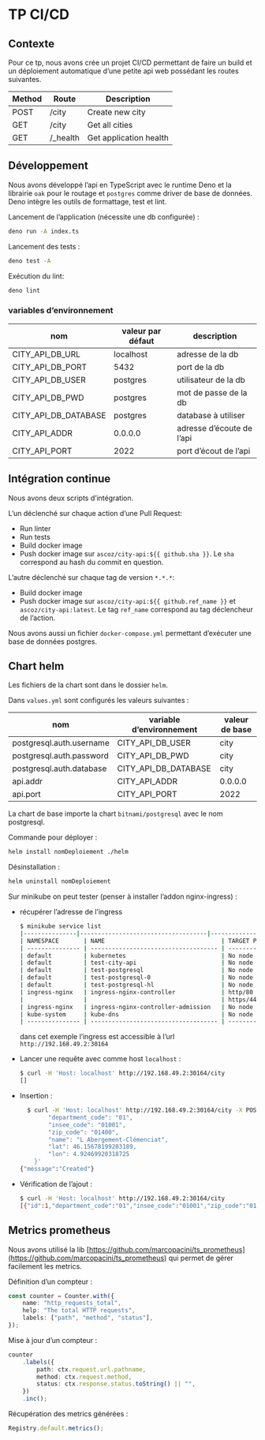 # TP CI/CD

## Contexte

Pour ce tp, nous avons crée un projet CI/CD permettant de faire un build et un déploiement automatique d’une petite api web possédant les routes suivantes.

| Method | Route     | Description            |
| ------ | --------- | ---------------------- |
| POST   | /city     | Create new city        |
| GET    | /city     | Get all cities         |
| GET    | /\_health | Get application health |

## Développement

Nous avons développé l’api en TypeScript avec le runtime Deno et la librairie `oak` pour le routage et `postgres` comme driver de base de données. Deno intègre les outils de formattage, test et lint.

Lancement de l’application (nécessite une db configurée) :

```sh
deno run -A index.ts
```

Lancement des tests :

```sh
deno test -A
```

Exécution du lint:

```sh
deno lint
```

### variables d’environnement

| nom                  | valeur par défaut | description               |
| -------------------- | ----------------- | ------------------------- |
| CITY_API_DB_URL      | localhost         | adresse de la db          |
| CITY_API_DB_PORT     | 5432              | port de la db             |
| CITY_API_DB_USER     | postgres          | utilisateur de la db      |
| CITY_API_DB_PWD      | postgres          | mot de passe de la db     |
| CITY_API_DB_DATABASE | postgres          | database à utiliser       |
| CITY_API_ADDR        | 0.0.0.0           | adresse d’écoute de l’api |
| CITY_API_PORT        | 2022              | port d’écout de l’api     |

## Intégration continue

Nous avons deux scripts d’intégration.

L’un déclenché sur chaque action d’une Pull Request:

- Run linter
- Run tests
- Build docker image
- Push docker image sur `ascoz/city-api:${{ github.sha }}`. Le `sha` correspond au hash du commit en question.

L’autre déclenché sur chaque tag de version `*.*.*`:

- Build docker image
- Push docker image sur `ascoz/city-api:${{ github.ref_name }}` et `ascoz/city-api:latest`. Le tag `ref_name` correspond au tag déclencheur de l’action.

Nous avons aussi un fichier `docker-compose.yml` permettant d’exécuter une base de données postgres.

## Chart helm

Les fichiers de la chart sont dans le dossier `helm`.

Dans `values.yml` sont configurés les valeurs suivantes :

| nom                      | variable d’environnement | valeur de base |
| ------------------------ | ------------------------ | -------------- |
| postgresql.auth.username | CITY_API_DB_USER         | city           |
| postgresql.auth.password | CITY_API_DB_PWD          | city           |
| postgresql.auth.database | CITY_API_DB_DATABASE     | city           |
| api.addr                 | CITY_API_ADDR            | 0.0.0.0        |
| api.port                 | CITY_API_PORT            | 2022           |

La chart de base importe la chart `bitnami/postgresql` avec le nom postgresql.

Commande pour déployer :

```sh
helm install nomDeploiement ./helm
```

Désinstallation :

```sh
helm uninstall nomDeploiement
```

Sur minikube on peut tester (penser à installer l’addon nginx-ingress) : 

- récupérer l’adresse de l’ingress 
  
  ```sh
  $ minikube service list
  |---------------|------------------------------------|--------------|---------------------------|
  | NAMESPACE       | NAME                                 | TARGET PORT    | URL                         |
  | --------------- | ------------------------------------ | -------------- | --------------------------- |
  | default         | kubernetes                           | No node port   |
  | default         | test-city-api                        | No node port   |
  | default         | test-postgresql                      | No node port   |
  | default         | test-postgresql-0                    | No node port   |
  | default         | test-postgresql-hl                   | No node port   |
  | ingress-nginx   | ingress-nginx-controller             | http/80        | http://192.168.49.2:30164   |
  |                 |                                      | https/443      | http://192.168.49.2:32425   |
  | ingress-nginx   | ingress-nginx-controller-admission   | No node port   |
  | kube-system     | kube-dns                             | No node port   |
  | --------------- | ------------------------------------ | -------------- | --------------------------- |
  ```

  dans cet exemple l’ingress est accessible à l’url `http://192.168.49.2:30164`

- Lancer une requête avec comme host `localhost` :
  
  ```sh
  $ curl -H 'Host: localhost' http://192.168.49.2:30164/city
  []  
  ```

- Insertion :
  
  ```sh
    $ curl -H 'Host: localhost' http://192.168.49.2:30164/city -X POST -d '{
          "department_code": "01",
          "insee_code": "01001",
          "zip_code": "01400",
          "name": "L Abergement-Clémenciat",
          "lat": 46.15678199203189,
          "lon": 4.92469920318725
      }'
  {"message":"Created"}
  ```

- Vérification de l’ajout :
  
  ```sh
  $ curl -H 'Host: localhost' http://192.168.49.2:30164/city
  [{"id":1,"department_code":"01","insee_code":"01001","zip_code":"01400","name":"L Abergement-Clémenciat","lat":"46.15678","lon":"4.9246993"}]
  ```

## Metrics prometheus

Nous avons utilisé la lib [https://github.com/marcopacini/ts_prometheus](https://github.com/marcopacini/ts_prometheus) qui permet de gérer facilement les metrics.

Définition d’un compteur :

```ts
const counter = Counter.with({
    name: "http_requests_total",
    help: "The total HTTP requests",
    labels: ["path", "method", "status"],
});
```

Mise à jour d’un compteur :

```ts
counter
    .labels({
        path: ctx.request.url.pathname,
        method: ctx.request.method,
        status: ctx.response.status.toString() || "",
    })
    .inc();
```

Récupération des metrics générées :

```ts
Registry.default.metrics();
```